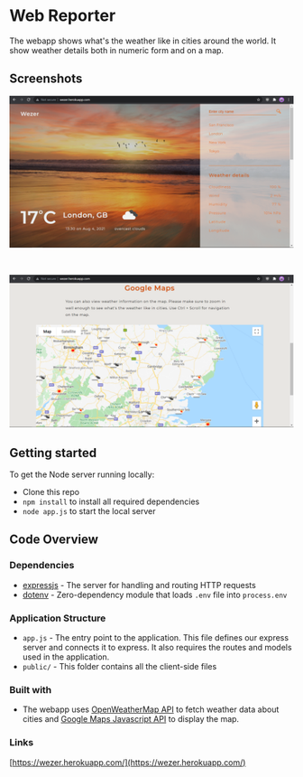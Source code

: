 # **Web Reporter**

<p>The webapp shows what's the weather like in cities around the world. It show weather details both in numeric form and on a map.</p>

## Screenshots

![](public/screenshots/page1.png)

<p>&nbsp;</p>

![](public/screenshots/page2.png)
## Getting started

To get the Node server running locally:

- Clone this repo
- `npm install` to install all required dependencies
- `node app.js` to start the local server

## Code Overview

### Dependencies

- [expressjs](https://github.com/expressjs/express) - The server for handling and routing HTTP requests
- [dotenv](https://github.com/motdotla/dotenv) - Zero-dependency module that loads `.env` file into `process.env`

### Application Structure

- `app.js` - The entry point to the application. This file defines our express server and connects it to express. It also requires the routes and models used in the application.
- `public/` - This folder contains all the client-side files

### Built with

- The webapp uses [OpenWeatherMap API](https://openweathermap.org/api) to fetch weather data about cities and [Google Maps Javascript API](https://developers.google.com/maps/documentation/javascript/overview) to display the map.

### Links
[https://wezer.herokuapp.com/](https://wezer.herokuapp.com/)